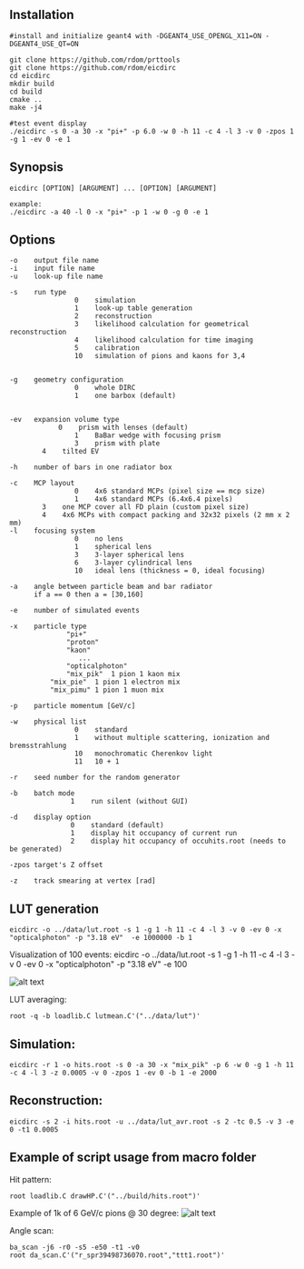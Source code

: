 ## Installation
```
#install and initialize geant4 with -DGEANT4_USE_OPENGL_X11=ON -DGEANT4_USE_QT=ON

git clone https://github.com/rdom/prttools
git clone https://github.com/rdom/eicdirc
cd eicdirc
mkdir build
cd build
cmake ..
make -j4

#test event display
./eicdirc -s 0 -a 30 -x "pi+" -p 6.0 -w 0 -h 11 -c 4 -l 3 -v 0 -zpos 1 -g 1 -ev 0 -e 1
```


## Synopsis
```
eicdirc [OPTION] [ARGUMENT] ... [OPTION] [ARGUMENT]

example:
./eicdirc -a 40 -l 0 -x "pi+" -p 1 -w 0 -g 0 -e 1
```
## Options
```
-o    output file name
-i    input file name
-u    look-up file name

-s    run type
                0    simulation
                1    look-up table generation
                2    reconstruction
                3    likelihood calculation for geometrical reconstruction
                4    likelihood calculation for time imaging
                5    calibration
                10   simulation of pions and kaons for 3,4


-g    geometry configuration
                0    whole DIRC
                1    one barbox (default)


-ev   expansion volume type
	        0    prism with lenses (default)
                1    BaBar wedge with focusing prism
                3    prism with plate
		4    tilted EV	

-h    number of bars in one radiator box

-c    MCP layout
                0    4x6 standard MCPs (pixel size == mcp size)
                1    4x6 standard MCPs (6.4x6.4 pixels)
		3    one MCP cover all FD plain (custom pixel size)
		4    4x6 MCPs with compact packing and 32x32 pixels (2 mm x 2 mm)
-l    focusing system
                0    no lens
                1    spherical lens
                3    3-layer spherical lens
                6    3-layer cylindrical lens
                10   ideal lens (thickness = 0, ideal focusing)

-a    angle between particle beam and bar radiator
      if a == 0 then a = [30,160]

-e    number of simulated events

-x    particle type
              "pi+"
              "proton"
              "kaon"
                 ...
              "opticalphoton"
              "mix_pik"  1 pion 1 kaon mix
	      "mix_pie"  1 pion 1 electron mix
	      "mix_pimu" 1 pion 1 muon mix

-p    particle momentum [GeV/c]

-w    physical list
                0    standard
                1    without multiple scattering, ionization and bremsstrahlung
                10   monochromatic Cherenkov light
                11   10 + 1 

-r    seed number for the random generator 

-b    batch mode
               1    run silent (without GUI)

-d    display option
               0    standard (default)
               1    display hit occupancy of current run
               2    display hit occupancy of occuhits.root (needs to be generated)

-zpos target's Z offset 

-z    track smearing at vertex [rad]

```

## LUT generation

```
eicdirc -o ../data/lut.root -s 1 -g 1 -h 11 -c 4 -l 3 -v 0 -ev 0 -x "opticalphoton" -p "3.18 eV"  -e 1000000 -b 1
```

Visualization of 100 events:
eicdirc -o ../data/lut.root -s 1 -g 1 -h 11 -c 4 -l 3 -v 0 -ev 0 -x "opticalphoton" -p "3.18 eV"  -e 100

![alt text](https://github.com/rdom/eicdirc/raw/master/pic/eicdirc_lut_gen.png)


LUT averaging:
```
root -q -b loadlib.C lutmean.C'("../data/lut")'
```

## Simulation:
```
eicdirc -r 1 -o hits.root -s 0 -a 30 -x "mix_pik" -p 6 -w 0 -g 1 -h 11 -c 4 -l 3 -z 0.0005 -v 0 -zpos 1 -ev 0 -b 1 -e 2000
```

## Reconstruction:
```
eicdirc -s 2 -i hits.root -u ../data/lut_avr.root -s 2 -tc 0.5 -v 3 -e 0 -t1 0.0005
```


## Example of script usage from macro folder

Hit pattern:

```
root loadlib.C drawHP.C'("../build/hits.root")'
```
Example of 1k of 6 GeV/c pions @ 30 degree:
![alt text](https://github.com/rdom/eicdirc/raw/master/pic/hp_pi_1k.png)

Angle scan:
```
ba_scan -j6 -r0 -s5 -e50 -t1 -v0
root da_scan.C'("r_spr39498736070.root","ttt1.root")'
```